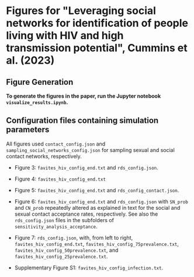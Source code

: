 # Figures for "Leveraging social networks for identification of people living with HIV and high transmission potential", Cummins et al. (2023)

## Figure Generation

**To generate the figures in the paper, run the Jupyter notebook ```visualize_results.ipynb```.**

## Configuration files containing simulation parameters
All figures used `contact_config.json` and `sampling_social_networks_config.json` for sampling sexual and social contact networks, respectively. 

* Figure 3: `favites_hiv_config_end.txt` and `rds_config.json`.

* Figure 4: `favites_hiv_config_end.txt`

* Figure 5: `favites_hiv_config_end.txt` and `rds_config_contact.json`.

* Figure 6: `favites_hiv_config_end.txt` and `rds_config.json` with `SN_prob` and `CN_prob` repeatedly altered as explained in text for the social and sexual contact acceptance rates, respectively. See also the `rds_config.json` files in the subfolders of `sensitivity_analysis_acceptance`.

* Figure 7: `rds_config.json`, with, from left to right, `favites_hiv_config_end.txt`, `favites_hiv_config_75prevalence.txt`, `favites_hiv_config_50prevalence.txt`, and `favites_hiv_config_25prevalence.txt`.  

* Supplementary Figure S1: `favites_hiv_config_infection.txt`.

